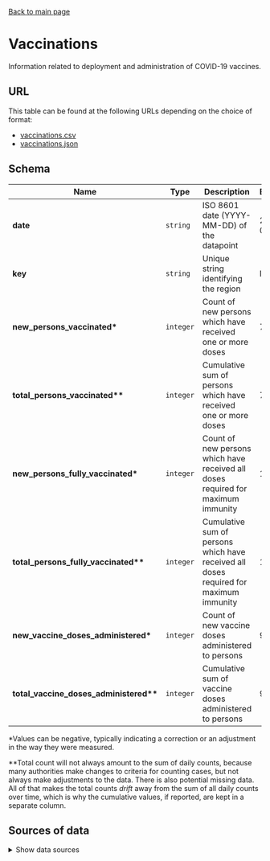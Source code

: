 [Back to main page](../README.md)

# Vaccinations
Information related to deployment and administration of COVID-19 vaccines.

## URL
This table can be found at the following URLs depending on the choice of format:
* [vaccinations.csv](https://storage.googleapis.com/covid19-open-data/v2/vaccinations.csv)
* [vaccinations.json](https://storage.googleapis.com/covid19-open-data/v2/vaccinations.json)

## Schema
| Name | Type | Description | Example |
| ---- | ---- | ----------- | ------- |
| **date** | `string` | ISO 8601 date (YYYY-MM-DD) of the datapoint | 2021-02-07 |
| **key** | `string` | Unique string identifying the region | ID |
| **new_persons_vaccinated\*** | `integer` | Count of new persons which have received one or more doses | 7222 |
| **total_persons_vaccinated\*\*** | `integer` | Cumulative sum of persons which have received one or more doses | 784318 |
| **new_persons_fully_vaccinated\*** | `integer` | Count of new persons which have received all doses required for maximum immunity | 1924 |
| **total_persons_fully_vaccinated\*\*** | `integer` | Cumulative sum of persons which have received all doses required for maximum immunity | 139131 |
| **new_vaccine_doses_administered\*** | `integer` | Count of new vaccine doses administered to persons | 9146 |
| **total_vaccine_doses_administered\*\*** | `integer` | Cumulative sum of vaccine doses administered to persons | 923449 |

\*Values can be negative, typically indicating a correction or an adjustment in the way they were
measured.

\*\*Total count will not always amount to the sum of daily counts, because many authorities make
changes to criteria for counting cases, but not always make adjustments to the data. There is also
potential missing data. All of that makes the total counts *drift* away from the sum of all daily
counts over time, which is why the cumulative values, if reported, are kept in a separate column.


## Sources of data

<details>
<summary>Show data sources</summary>


| Data | Source | License and Terms of Use | Notes |
| ---- | ------ | ------------------------ | ----- |
| Country-level data | [Our World in Data](https://ourworldindata.org) | [CC BY](https://ourworldindata.org/how-to-use-our-world-in-data#how-is-our-work-copyrighted) | |
| Austria | [Open Data Österreich](https://www.data.gv.at/covid-19/) | [CC BY](https://www.data.gv.at/covid-19/) | |
| Brazil | Secretarias de Saúde via [FinMango][1] | [CC BY][1] | |
| Brazil | [Brazil Ministério da Saúde](https://coronavirus.saude.gov.br/) | [Creative Commons Atribuição](http://www.opendefinition.org/licenses/cc-by) | |
| Canada | [Department of Health Canada](https://www.canada.ca/en/public-health) | [Attribution required](https://www.canada.ca/en/transparency/terms.html) | |
| Czech Republic | [Ministry of Health of the Czech Republic](https://onemocneni-aktualne.mzcr.cz/covid-19) | [Open Data](https://www.jmir.org/2020/5/e19367) | |
| France | [data.gouv.fr](https://www.data.gouv.fr/fr/datasets/donnees-relatives-aux-personnes-vaccinees-contre-la-covid-19-1/) | [Open License 2.0](https://www.etalab.gouv.fr/licence-ouverte-open-licence) | |
| Israel | [Israel Government Data Portal](https://data.gov.il/dataset/covid-19) | [Attribution Required](https://data.gov.il/terms) | Admin level 2 regions are provided by the source and are aggregated to admin level 1. The total vaccination dose numbers provided by the source for admin level 2 do not match the country-wide total. This also impacts the aggregated level 1 totals. |
| Italy | [Commissario straordinario per l'emergenza Covid-19](https://github.com/italia/covid19-opendata-vaccini) | [CC BY](https://github.com/italia/covid19-opendata-vaccini/blob/master/LICENSE.md) | |
| Spain | [Ministry of Health](https://www.mscbs.gob.es/profesionales/saludPublica/ccayes/alertasActual/nCov/vacunaCovid19.htm) | [Attribution required](https://www.mscbs.gob.es/avisoLegal/home.html) | |
| Slovakia | [https://korona.gov.sk](https://korona.gov.sk), operated by Ministry of Investments, Regional Development and Informatization of the Slovak Republic] | [Attribution required](https://www.mirri.gov.sk/en/ministerstvo/legal-information/) | |
| Sweden | [Public Health Agency of Sweden](https://www.folkhalsomyndigheten.se/smittskydd-beredskap/utbrott/aktuella-utbrott/covid-19/vaccination-mot-covid-19/statistik/statistik-over-registrerade-vaccinationer-covid-19/) | Fair Use | |
| Switzerland | [Federal Office of Public Health](https://www.covid19.admin.ch/en/epidemiologic/vacc-doses?detGeo=CH) | [Fair Use](https://www.admin.ch/gov/en/start/terms-and-conditions.html) |
| United Kingdom (nations) | [NHS](https://coronavirus.data.gov.uk/details/vaccinations) | [OGL](http://www.nationalarchives.gov.uk/doc/open-government-licence/version/3/) | |
| United Kingdom (England) | [NHS](https://www.england.nhs.uk/statistics/statistical-work-areas/covid-19-vaccinations/) (via [FinMango][1]) | [OGL](http://www.nationalarchives.gov.uk/doc/open-government-licence/version/3/) | |
| United States  | [CDC](https://covid.cdc.gov/covid-data-tracker/#vaccinations) | [Public Domain](https://www.cdc.gov/other/agencymaterials.html) | |

</details>

[1]: https://finmango.org/covid
